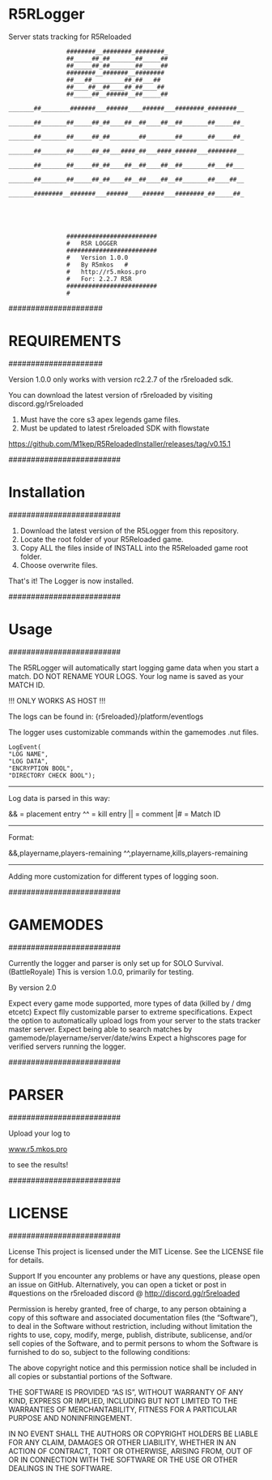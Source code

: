 # R5RLogger
 Server stats tracking for R5Reloaded

					########__########_########_
					##_____##_##_______##_____##
					##_____##_##_______##_____##
					########__#######__########
					##___##_________##_##___##
					##____##__##____##_##____##
					##_____##__######__##_____##
			_______##________#######___######____######___########_########__
			_______##_______##_____##_##____##__##____##__##_______##_____##_
			_______##_______##_____##_##________##________##_______##_____##_
			_______##_______##_____##_##___####_##___####_######___########__
			_______##_______##_____##_##____##__##____##__##_______##___##___
			_______##_______##_____##_##____##__##____##__##_______##____##__
			_______########__#######___######____######___########_##_____##_

	
	
	
	
					#########################
					#	R5R LOGGER	
					#########################
					#	Version 1.0.0	
					#	By R5mkos	#
					#	http://r5.mkos.pro	
					#	For: 2.2.7 R5R	
					#########################
					#	
#####################
#	REQUIREMENTS				
#####################


Version 1.0.0 only works with version 
rc2.2.7 of the r5reloaded sdk.


You can download the latest version of 
r5reloaded by visiting discord.gg/r5reloaded


1. Must have the core s3 apex legends game files.
2. Must be updated to latest r5reloaded SDK with flowstate


https://github.com/M1kep/R5ReloadedInstaller/releases/tag/v0.15.1


#########################
#	Installation	#
#########################


1. Download the latest version of the R5Logger from this repository.
2. Locate the root folder of your R5Reloaded game.
3. Copy ALL the files inside of INSTALL into the R5Reloaded game root folder.
4. Choose overwrite files.


That's it! 
The Logger is now installed.


#########################
#	Usage		#
#########################

The R5RLogger will automatically start logging game data when you start a match. 
DO NOT RENAME YOUR LOGS. Your log name is saved as your MATCH ID.

!!! ONLY WORKS AS HOST !!!


The logs can be found in:
{r5reloaded}/platform/eventlogs


The logger uses customizable commands within the gamemodes .nut files.

    LogEvent(
    "LOG NAME", 
    "LOG DATA", 
    "ENCRYPTION BOOL", 
    "DIRECTORY CHECK BOOL");


________________________
Log data is parsed in this way:


&& = placement entry
^^ = kill entry
|| = comment
|# = Match ID

________________________
Format:


&&,playername,players-remaining
^^,playername,kills,players-remaining



________________________
Adding more customization for
different types of logging soon.



#########################
#	GAMEMODES	#
#########################

Currently the logger and parser is only set up for SOLO Survival. (BattleRoyale)
This is version 1.0.0, primarily for testing.


By version 2.0

Expect every game mode supported, more types of data (killed by / dmg etcetc)
Expect flly customizable parser to extreme specifications.
Expect the option to automatically upload logs from your server to the stats tracker master server.
Expect being able to search matches by gamemode/playername/server/date/wins
Expect a highscores page for verified servers running the logger. 


#########################
#	PARSER		#
#########################

Upload your log to 

www.r5.mkos.pro 

to see the results!



#########################
#	LICENSE		#
#########################

License
This project is licensed under the MIT License. See the LICENSE file for details.

Support
If you encounter any problems or have any questions, please open an issue on GitHub.
Alternatively, you can open a ticket or post in #questions on the r5reloaded discord @
http://discord.gg/r5reloaded



Permission is hereby granted, free of charge, to any person obtaining a copy of this software
 and associated documentation files (the “Software”), to deal in the Software without restriction,
 including without limitation the rights to use, copy, modify, merge, publish, distribute, sublicense,
 and/or sell copies of the Software, and to permit persons to whom the Software is furnished to do 
so, subject to the following conditions:

The above copyright notice and this permission notice shall be included in
all copies or substantial portions of the Software.

THE SOFTWARE IS PROVIDED “AS IS”, WITHOUT WARRANTY OF ANY KIND, 
EXPRESS OR IMPLIED, INCLUDING BUT NOT LIMITED TO THE WARRANTIES 
OF MERCHANTABILITY, FITNESS FOR A PARTICULAR PURPOSE AND NONINFRINGEMENT.

IN NO EVENT SHALL THE AUTHORS OR COPYRIGHT HOLDERS BE LIABLE FOR ANY CLAIM,
 DAMAGES OR OTHER LIABILITY, WHETHER IN AN ACTION OF CONTRACT, TORT OR OTHERWISE, 
ARISING FROM, OUT OF OR IN CONNECTION WITH THE SOFTWARE OR THE USE OR OTHER DEALINGS 
IN THE SOFTWARE.


